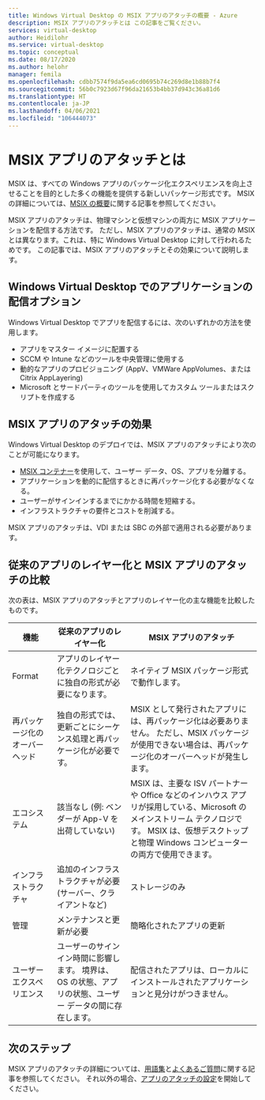 ```yaml
---
title: Windows Virtual Desktop の MSIX アプリのアタッチの概要 - Azure
description: MSIX アプリのアタッチとは この記事をご覧ください。
services: virtual-desktop
author: Heidilohr
ms.service: virtual-desktop
ms.topic: conceptual
ms.date: 08/17/2020
ms.author: helohr
manager: femila
ms.openlocfilehash: cdbb7574f9da5ea6cd0695b74c269d8e1b88b7f4
ms.sourcegitcommit: 56b0c7923d67f96da21653b4bb37d943c36a81d6
ms.translationtype: HT
ms.contentlocale: ja-JP
ms.lasthandoff: 04/06/2021
ms.locfileid: "106444073"
---
```

# <a name="what-is-msix-app-attach"></a>MSIX アプリのアタッチとは

MSIX は、すべての Windows アプリのパッケージ化エクスペリエンスを向上させることを目的とした多くの機能を提供する新しいパッケージ形式です。 MSIX の詳細については、[MSIX の概要](/windows/msix/overview)に関する記事を参照してください。

MSIX アプリのアタッチは、物理マシンと仮想マシンの両方に MSIX アプリケーションを配信する方法です。 ただし、MSIX アプリのアタッチは、通常の MSIX とは異なります。これは、特に Windows Virtual Desktop に対して行われるためです。 この記事では、MSIX アプリのアタッチとその効果について説明します。

## <a name="application-delivery-options-in-windows-virtual-desktop"></a>Windows Virtual Desktop でのアプリケーションの配信オプション

Windows Virtual Desktop でアプリを配信するには、次のいずれかの方法を使用します。

- アプリをマスター イメージに配置する
- SCCM や Intune などのツールを中央管理に使用する
- 動的なアプリのプロビジョニング (AppV、VMWare AppVolumes、または Citrix AppLayering)
- Microsoft とサードパーティのツールを使用してカスタム ツールまたはスクリプトを作成する

## <a name="what-does-msix-app-attach-do"></a>MSIX アプリのアタッチの効果

Windows Virtual Desktop のデプロイでは、MSIX アプリのアタッチにより次のことが可能になります。

- [MSIX コンテナー](/windows/msix/msix-container)を使用して、ユーザー データ、OS、アプリを分離する。
- アプリケーションを動的に配信するときに再パッケージ化する必要がなくなる。
- ユーザーがサインインするまでにかかる時間を短縮する。
- インフラストラクチャの要件とコストを削減する。

MSIX アプリのアタッチは、VDI または SBC の外部で適用される必要があります。

## <a name="traditional-app-layering-compared-to-msix-app-attach"></a>従来のアプリのレイヤー化と MSIX アプリのアタッチの比較

次の表は、MSIX アプリのアタッチとアプリのレイヤー化の主な機能を比較したものです。

| 機能 | 従来のアプリのレイヤー化  | MSIX アプリのアタッチ  |
|-----|-----------------------------|--------------------|
| Format               | アプリのレイヤー化テクノロジごとに独自の形式が必要になります。 | ネイティブ MSIX パッケージ形式で動作します。        |
| 再パッケージ化のオーバーヘッド | 独自の形式では、更新ごとにシーケンス処理と再パッケージ化が必要です。         | MSIX として発行されたアプリには、再パッケージ化は必要ありません。 ただし、MSIX パッケージが使用できない場合は、再パッケージ化のオーバーヘッドが発生します。 |
| エコシステム            | 該当なし (例: ベンダーが App-V を出荷していない)  | MSIX は、主要な ISV パートナーや Office などのインハウス アプリが採用している、Microsoft のメインストリーム テクノロジです。 MSIX は、仮想デスクトップと物理 Windows コンピューターの両方で使用できます。 |
| インフラストラクチャ       | 追加のインフラストラクチャが必要 (サーバー、クライアントなど) | ストレージのみ   |
| 管理       | メンテナンスと更新が必要   | 簡略化されたアプリの更新 |
| ユーザー エクスペリエンス      | ユーザーのサインイン時間に影響します。 境界は、OS の状態、アプリの状態、ユーザー データの間に存在します。  | 配信されたアプリは、ローカルにインストールされたアプリケーションと見分けがつきません。 |

## <a name="next-steps"></a>次のステップ

MSIX アプリのアタッチの詳細については、[用語集](app-attach-glossary.md)と[よくあるご質問](app-attach-faq.md)に関する記事を参照してください。 それ以外の場合、[アプリのアタッチの設定](app-attach.md)を開始してください。
